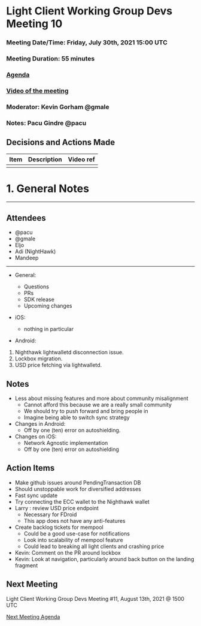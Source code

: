 # Light Client Working Group Devs Meeting 10
### Meeting Date/Time: Friday, July 30th, 2021 15:00 UTC
### Meeting Duration: 55 minutes
### [Agenda](https://github.com/zcash/lcwg/issues/17)
### [Video of the meeting](not-recorded)
### Moderator: Kevin Gorham @gmale
### Notes: Pacu Gindre @pacu

## Decisions and Actions Made
| Item | Description | Video ref |
| ------------- | ----------- | --------- |
| | ||

# 1. General Notes
-------------------------------------------
## Attendees
- @pacu
- @gmale
- Eljo
- Adi (NightHawk)
- Mandeep 
---------------------------------------

- General:
  - Questions
  - PRs
  - SDK release
  - Upcoming changes


- iOS:
  - nothing in particular 

- Android:
1. Nighthawk lightwalletd disconnection issue.
2. Lockbox migration.
3. USD price fetching via lightwalletd.

## Notes
- Less about missing features and more about community misalignment
  - Cannot afford this because we are a really small community
  - We should try to push forward and bring people in
  - Imagine being able to switch sync strategy
- Changes in Android:
  - Off by one (ten) error on autoshielding.
- Changes on iOS:
  - Network Agnostic implementation
  - Off by one (ten) error on autoshielding

## Action Items
- Make github issues around PendingTransaction DB
- Should unstoppable work for diversified addresses
- Fast sync update
- Try connecting the ECC wallet to the Nighthawk wallet
- Larry : review USD price endpoint
  - Necessary for FDroid
  - This app does not have any anti-features
- Create backlog tickets for mempool
  - Could be a good use-case for notifications
  - Look into scalability of mempool feature
  - Could lead to breaking all light clients and crashing price
- Kevin: Comment on the PR around lockbox
- Kevin: Look at navigation, particularly around back button on the landing fragment


## Next Meeting
Light Client Working Group Devs Meeting #11, August 13th, 2021 @ 1500 UTC

[Next Meeting Agenda](https://github.com/zcash/lcwg/issues/TKTKTK)

